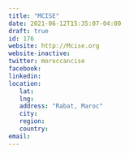 ```yaml
---
title: "MCISE"
date: 2021-06-12T15:35:07-04:00
draft: true
id: 176
website: http://Mcise.org
website-inactive: 
twitter: moroccancise
facebook: 
linkedin: 
location: 
   lat: 
   lng: 
   address: "Rabat, Maroc"
   city: 
   region: 
   country: 
email: 
---
```


